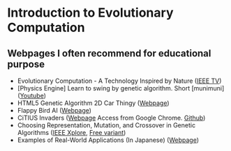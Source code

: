 # Introduction to Evolutionary Computation

## Webpages I often recommend for educational purpose
* Evolutionary Computation - A Technology Inspired by Nature ([IEEE TV](https://ieeetv.ieee.org/technology/evolutionary_computation_a_technology_inspired_by_nature))
* [Physics Engine] Learn to swing by genetic algorithm. Short [munimuni] ([Youtube](https://youtu.be/8vzTCC-jbwM))
* HTML5 Genetic Algorithm 2D Car Thingy ([Webpage](https://rednuht.org/genetic_cars_2/))
* Flappy Bird AI ([Webpage](https://flappybird-ai.netlify.app))
* CiTIUS Invaders ([Webpage](https://citiususc.github.io/citius-invaders/) Access from Google Chrome. [Github](https://github.com/citiususc/citius-invaders))
* Choosing Representation, Mutation, and Crossover in Genetic Algorithms ([IEEE Xplore](https://ieeexplore.ieee.org/document/9942691), [Free variant](https://aiexplained.github.io)) 
* Examples of Real-World Applications (In Japanese) ([Webpage](https://sites.google.com/view/evocomp/))

